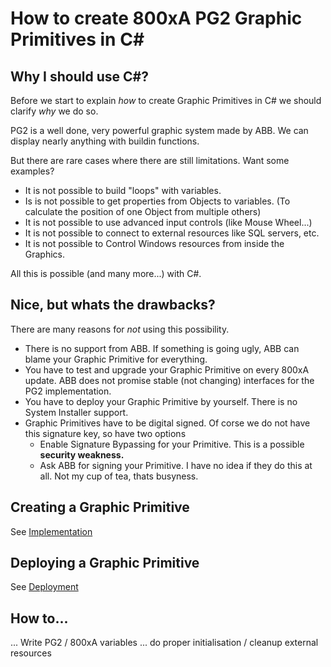 # How to create 800xA PG2 Graphic Primitives in C#
## Why I should use C#?
Before we start to explain *how* to create Graphic Primitives in C# we should clarify *why* we do so.

PG2 is a well done, very powerful graphic system made by ABB. We can display nearly anything with buildin functions.

But there are rare cases where there are still limitations. Want some examples?

- It is not possible to build "loops" with variables.
- Is is not possible to get properties from Objects to variables. (To calculate the position of one Object from multiple others)
- It is not possible to use advanced input controls (like Mouse Wheel...)
- It is not possible to connect to external resources like SQL servers, etc.
- It is not possible to Control Windows resources from inside the Graphics.

All this is possible (and many more...) with C#.

## Nice, but whats the drawbacks?
There are many reasons for *not* using this possibility.

- There is no support from ABB. If something is going ugly, ABB can blame your Graphic Primitive for everything.
- You have to test and upgrade your Graphic Primitive on every 800xA update. ABB does not promise stable (not changing) interfaces for the PG2 implementation.
- You have to deploy your Graphic Primitive by yourself. There is no System Installer support.
- Graphic Primitives have to be digital signed. Of corse we do not have this signature key, so have two options
    - Enable Signature Bypassing for your Primitive. This is a possible **security weakness.**
    - Ask ABB for signing your Primitive. I have no idea if they do this at all. Not my cup of tea, thats busyness.

## Creating a Graphic Primitive
See [Implementation](implementation.MD)

## Deploying a Graphic Primitive
See [Deployment](deploy.MD)

## How to...
... Write PG2 / 800xA variables
... do proper initialisation / cleanup external resources
